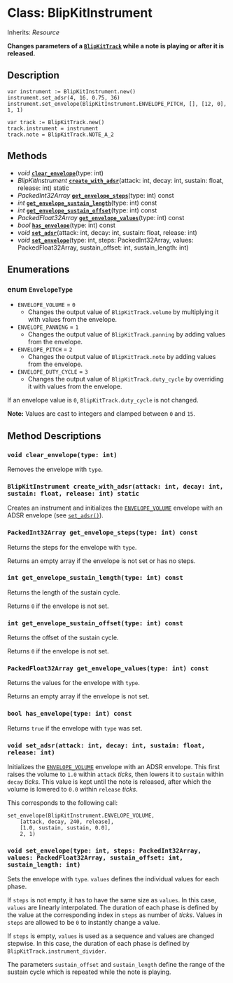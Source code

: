 # Class: BlipKitInstrument

Inherits: *Resource*

**Changes parameters of a [`BlipKitTrack`](BlipKitTrack.md) while a note is playing or after it is released.**

## Description

```gdscript
var instrument := BlipKitInstrument.new()
instrument.set_adsr(4, 16, 0.75, 36)
instrument.set_envelope(BlipKitInstrument.ENVELOPE_PITCH, [], [12, 0], 1, 1)

var track := BlipKitTrack.new()
track.instrument = instrument
track.note = BlipKitTrack.NOTE_A_2
```
## Methods

- *void* [**`clear_envelope`**](#void-clear_envelopetype-int)(type: int)
- *BlipKitInstrument* [**`create_with_adsr`**](#blipkitinstrument-create_with_adsrattack-int-decay-int-sustain-float-release-int-static)(attack: int, decay: int, sustain: float, release: int) static
- *PackedInt32Array* [**`get_envelope_steps`**](#packedint32array-get_envelope_stepstype-int-const)(type: int) const
- *int* [**`get_envelope_sustain_length`**](#int-get_envelope_sustain_lengthtype-int-const)(type: int) const
- *int* [**`get_envelope_sustain_offset`**](#int-get_envelope_sustain_offsettype-int-const)(type: int) const
- *PackedFloat32Array* [**`get_envelope_values`**](#packedfloat32array-get_envelope_valuestype-int-const)(type: int) const
- *bool* [**`has_envelope`**](#bool-has_envelopetype-int-const)(type: int) const
- *void* [**`set_adsr`**](#void-set_adsrattack-int-decay-int-sustain-float-release-int)(attack: int, decay: int, sustain: float, release: int)
- *void* [**`set_envelope`**](#void-set_envelopetype-int-steps-packedint32array-values-packedfloat32array-sustain_offset-int-sustain_length-int)(type: int, steps: PackedInt32Array, values: PackedFloat32Array, sustain_offset: int, sustain_length: int)

## Enumerations

### enum `EnvelopeType`

- `ENVELOPE_VOLUME` = `0`
	- Changes the output value of `BlipKitTrack.volume` by multiplying it with values from the envelope.
- `ENVELOPE_PANNING` = `1`
	- Changes the output value of `BlipKitTrack.panning` by adding values from the envelope.
- `ENVELOPE_PITCH` = `2`
	- Changes the output value of `BlipKitTrack.note` by adding values from the envelope.
- `ENVELOPE_DUTY_CYCLE` = `3`
	- Changes the output value of `BlipKitTrack.duty_cycle` by overriding it with values from the envelope.

If an envelope value is `0`, `BlipKitTrack.duty_cycle` is not changed.

**Note:** Values are cast to integers and clamped between `0` and `15`.

## Method Descriptions

### `void clear_envelope(type: int)`

Removes the envelope with `type`.

### `BlipKitInstrument create_with_adsr(attack: int, decay: int, sustain: float, release: int) static`

Creates an instrument and initializes the [`ENVELOPE_VOLUME`](#envelope_volume) envelope with an ADSR envelope (see [`set_adsr()`](#void-set_adsrattack-int-decay-int-sustain-float-release-int)).

### `PackedInt32Array get_envelope_steps(type: int) const`

Returns the steps for the envelope with `type`.

Returns an empty array if the envelope is not set or has no steps.

### `int get_envelope_sustain_length(type: int) const`

Returns the length of the sustain cycle.

Returns `0` if the envelope is not set.

### `int get_envelope_sustain_offset(type: int) const`

Returns the offset of the sustain cycle.

Returns `0` if the envelope is not set.

### `PackedFloat32Array get_envelope_values(type: int) const`

Returns the values for the envelope with `type`.

Returns an empty array if the envelope is not set.

### `bool has_envelope(type: int) const`

Returns `true` if the envelope with `type` was set.

### `void set_adsr(attack: int, decay: int, sustain: float, release: int)`

Initializes the [`ENVELOPE_VOLUME`](#envelope_volume) envelope with an ADSR envelope. This first raises the volume to `1.0` within `attack` *ticks*, then lowers it to `sustain` within `decay` *ticks*. This value is kept until the note is released, after which the volume is lowered to `0.0` within `release` *ticks*.

This corresponds to the following call:

```gdscript
set_envelope(BlipKitInstrument.ENVELOPE_VOLUME,
    [attack, decay, 240, release],
    [1.0, sustain, sustain, 0.0],
    2, 1)
```
### `void set_envelope(type: int, steps: PackedInt32Array, values: PackedFloat32Array, sustain_offset: int, sustain_length: int)`

Sets the envelope with `type`. `values` defines the individual values for each phase.

If `steps` is not empty, it has to have the same size as `values`. In this case, `values` are linearly interpolated. The duration of each phase is defined by the value at the corresponding index in `steps` as number of *ticks*. Values in `steps` are allowed to be `0` to instantly change a value.

If `steps` is empty, `values` is used as a sequence and values are changed stepwise. In this case, the duration of each phase is defined by `BlipKitTrack.instrument_divider`.

The parameters `sustain_offset` and `sustain_length` define the range of the sustain cycle which is repeated while the note is playing.


